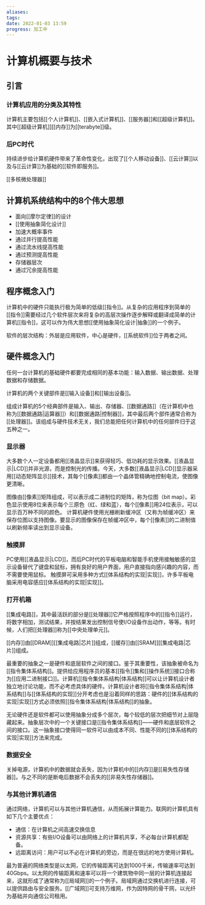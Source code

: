 ```yaml
---
aliases: 
tags: 
date: 2022-01-03 13:59
progress: 加工中
---
```


# 计算机概要与技术
## 引言
### 计算机应用的分类及其特性
计算机主要包括[[个人计算机]]、[[嵌入式计算机]]、[[服务器]]和[[超级计算机]]。其中[[超级计算机]][[内存]]为[[terabyte]]级。
### 后PC时代
持续进步给计算机硬件带来了革命性变化，出现了[[个人移动设备]]、[[云计算]]以及与[[云计算]]为基础的[[软件即服务]]。

[[多核微处理器]]

## 计算机系统结构中的8个伟大思想
 + 面向[[摩尔定律]]的设计
 + [[使用抽象简化设计]]
 + 加速大概率事件
 + 通过并行提高性能
 + 通过流水线提高性能
 + 通过预测提高性能
 + 存储器层次
 + 通过冗余提高性能

## 程序概念入门
计算机中的硬件只能执行极为简单的低级[[指令]]。从复杂的应用程序到简单的[[指令]]需要经过几个软件层次来将复杂的高层次操作逐步解释或翻译成简单的计算机[[指令]]，这可以作为伟大思想[[使用抽象简化设计|抽象]]的一个例子。

软件的层次结构：外层是应用软件，中心是硬件，[[系统软件]]位于两者之间。

## 硬件概念入门
任何一台计算机的基础硬件都要完成相同的基本功能：输入数据、输出数据、处理数据和存储数据。

计算机的两个关键部件是[[输入设备]]和[[输出设备]]。

组成计算机的5个经典部件是输入、输出、存储器、[[数据通路]]（在计算机中也称为[[数据通路|运算器]]）和[[数据通路|控制器]]，其中最后两个部件通常合称为[[处理器]]。该组成与硬件技术无关，我们总能把任何计算机中的任何部件归于这五种之一。

### 显示器
大多数个人一定设备都用[[液晶显示]]来获得轻巧、低功耗的显示效果。[[液晶显示|LCD]]并非光源，而是控制光的传播。今天，大多数[[液晶显示|LCD]]显示器采用[[动态矩阵显示]]技术，其每个[[像素]]都由一个晶体管精确地控制电流，使图像更清晰。

图像由[[像素]]矩阵组成，可以表示成二进制位的矩阵，称为位图（bit map）。彩色显示使用8位来表示每个三原色（红、绿和蓝），每个[[像素]]用24位表示，可以显示百万种不同的颜色。
计算机硬件使用光栅刷新缓冲区（又称为帧缓冲区）来保存位图以支持图像。要显示的图像保存在帧缓冲区中，每个[[像素]]的二进制值以刷新频率读出到显示设备。

### 触摸屏
PC使用[[液晶显示|LCD]]，而后PC时代的平板电脑和智能手机使用接触敏感的显示设备替代了键盘和鼠标，拥有良好的用户界面，用户直接指向感兴趣的内容，而不需要使用鼠标。
触摸屏可采用多种方式[[体系结构的实现|实现]]，许多平板电脑采用电容感应[[体系结构的实现|实现]]。


### 打开机箱

[[集成电路]]，其中最活跃的部分是[[处理器]]它严格按照程序中的[[指令]]运行，将数字相加，测试结果，并按结果发出控制信号使I/O设备作出动作，等等。有时候，人们把[[处理器]]称为[[中央处理单元]]。

[[内存]]由[[DRAM]][[集成电路|芯片]]组成，[[缓存]]由[[SRAM]][[集成电路|芯片]]组成。

最重要的抽象之一是硬件和底层软件之间的接口。鉴于其重要性，该抽象被命名为[[指令集体系结构]]。提供给应用程序员的基本[[指令]]集和[[操作系统]]接口合称为[[应用二进制接口]]。计算机[[指令集体系结构|体系结构]]可以让计算机设计者独立地讨论功能，而不必考虑具体的硬件。计算机设计者将[[指令集体系结构|体系结构]]与[[体系结构的实现]]分开考虑也是沿着同样的思路：硬件的[[体系结构的实现|实现]]方式必须依照[[指令集体系结构|体系结构]]的抽象。

无论硬件还是软件都可以使用抽象分成多个层次，每个较低的层次把细节对上层隐藏起来。抽象层次中的一个关键接口是[[指令集体系结构]]——硬件和底层软件之间的接口。这一抽象接口使得同一软件可以由成本不同、性能不同的[[体系结构的实现|实现]]方法来完成。

### 数据安全

关掉电源，计算机中的数据就会丢失，因为计算机中的[[内存]]是[[易失性存储器]]。与之不同的是断电后数据不会丢失的[[非易失性存储器]]。

### 与其他计算机通信
通过网络，计算机可以与其他计算机通信，从而拓展计算能力。联网的计算机具有如下几个主要优点：
+ 通信：在计算机之间高速交换信息
+ 资源共享：有些I/O设备可以由网络上的计算机共享，不必每台计算机都配备。
+ 远距离访问：用户可以不必在计算机的旁边，而是在很远的地方使用计算机。

最为普遍的网络类型是以太网，它的传输距离可达到1000千米，传输速率可达到40Gbps。以太网的传输距离和速率可以将一个建筑物中同一层的计算机连接起来，这就形成了通常称为[[局域网]]的一个例子。局域网通过交换机进行连接，可以提供路由与安全服务。[[广域网]]可支持万维网，作为因特网的骨干网，以光纤为基础并向通信公司租用。


